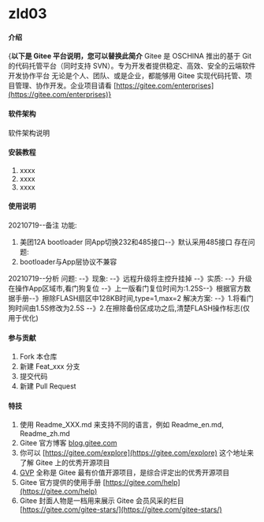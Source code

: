 # zld03

#### 介绍
{**以下是 Gitee 平台说明，您可以替换此简介**
Gitee 是 OSCHINA 推出的基于 Git 的代码托管平台（同时支持 SVN）。专为开发者提供稳定、高效、安全的云端软件开发协作平台
无论是个人、团队、或是企业，都能够用 Gitee 实现代码托管、项目管理、协作开发。企业项目请看 [https://gitee.com/enterprises](https://gitee.com/enterprises)}

#### 软件架构
软件架构说明


#### 安装教程

1.  xxxx
2.  xxxx
3.  xxxx

#### 使用说明

20210719--备注
功能:
1.  美团12A bootloader 同App切换232和485接口--》默认采用485接口
存在问题:
1. bootloader与App层协议不兼容

20210719--分析
问题:
--》现象:
	--》远程升级将主控升挂掉
--》实质:
	--》升级在操作App区域市,看门狗复位
		--》上一版看门复位时间为:1.25S--》根据官方数据手册--》擦除FLASH扇区中128KB时间,type=1,max=2
解决方案:
--》1.将看门狗时间由1.5S修改为2.5S
--》2.在擦除备份区成功之后,清楚FLASH操作标志(仅用于优化)

#### 参与贡献

1.  Fork 本仓库
2.  新建 Feat_xxx 分支
3.  提交代码
4.  新建 Pull Request


#### 特技

1.  使用 Readme\_XXX.md 来支持不同的语言，例如 Readme\_en.md, Readme\_zh.md
2.  Gitee 官方博客 [blog.gitee.com](https://blog.gitee.com)
3.  你可以 [https://gitee.com/explore](https://gitee.com/explore) 这个地址来了解 Gitee 上的优秀开源项目
4.  [GVP](https://gitee.com/gvp) 全称是 Gitee 最有价值开源项目，是综合评定出的优秀开源项目
5.  Gitee 官方提供的使用手册 [https://gitee.com/help](https://gitee.com/help)
6.  Gitee 封面人物是一档用来展示 Gitee 会员风采的栏目 [https://gitee.com/gitee-stars/](https://gitee.com/gitee-stars/)
